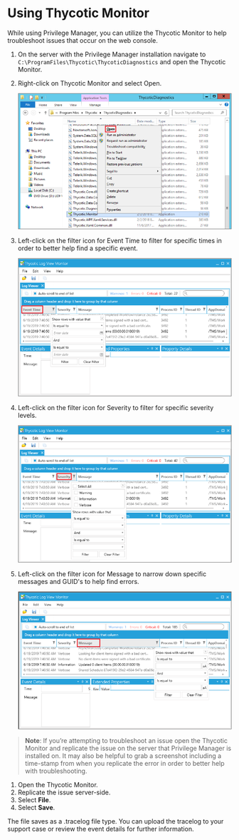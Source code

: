 [title]: # (Thycotic Monitor)
[tags]: # (troubleshooting)
[priority]: # (2)
# Using  Thycotic Monitor

While using Privilege Manager, you can utilize the Thycotic Monitor to help troubleshoot issues that occur on the web console.

1. On the server with the Privilege Manager installation navigate to `C:\ProgramFiles\Thycotic\ThycoticDiagnostics` and open the Thycotic Monitor.
1. Right-click on Thycotic Monitor and select Open.

   ![Open Thycotic Monitor application](images/thycotic-monitor/tm-1.png)
1. Left-click on the filter icon for Event Time to filter for specific times in order to better help find a specific event.

   ![Filter by event time](images/thycotic-monitor/tm-2.png)
1. Left-click on the filter icon for Severity to filter for specific severity levels.

   ![Filter by severity](images/thycotic-monitor/tm-3.png)
1. Left-click on the filter icon for Message to narrow down specific messages and GUID's to help find errors.

   ![Filter by messages](images/thycotic-monitor/tm-4.png)

>**Note**:
>If you’re attempting to troubleshoot an issue open the Thycotic Monitor and replicate the issue on the server that Privilege Manager is installed on. It may also be helpful to grab a screenshot including a time-stamp from when you replicate the error in order to better help with troubleshooting.

1. Open the Thycotic Monitor.
1. Replicate the issue server-side.
1. Select __File__.
1. Select __Save__.

The file saves as a .tracelog file type. You can upload the tracelog to your support case or review the event details for further information.
